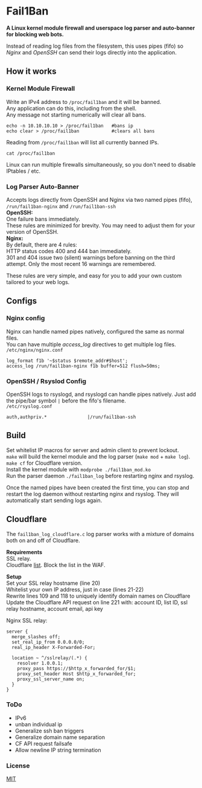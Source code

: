 # Fail1Ban
__A Linux kernel module firewall and userspace log parser and auto-banner for blocking web bots.__

Instead of reading log files from the filesystem, this uses pipes (fifo) so _Nginx_ and _OpenSSH_ can send their logs directly into the application.

## How it works
### Kernel Module Firewall
Write an IPv4 address to `/proc/fail1ban` and it will be banned.\
Any application can do this, including from the shell.\
Any message not starting numerically will clear all bans.
```
echo -n 10.10.10.10 > /proc/fail1ban   #bans ip
echo clear > /proc/fail1ban            #clears all bans
```
Reading from `/proc/fail1ban` will list all currently banned IPs.
```
cat /proc/fail1ban
```
Linux can run multiple firewalls simultaneously, so you don't need to disable IPtables / etc.

### Log Parser Auto-Banner
Accepts logs directly from OpenSSH and Nginx via two named pipes (fifo), `/run/fail1ban-nginx` and `/run/fail1ban-ssh`\
__OpenSSH:__\
One failure bans immediately.\
These rules are minimized for brevity. You may need to adjust them for your version of OpenSSH.\
__Nginx:__\
By default, there are 4 rules:\
HTTP status codes 400 and 444 ban immediately.\
301 and 404 issue two (silent) warnings before banning on the third attempt. Only the most recent 16 warnings are remembered.

These rules are very simple, and easy for you to add your own custom tailored to your web logs.

## Configs
### Nginx config
Nginx can handle named pipes natively, configured the same as normal files.\
You can have multiple _access_log_  directives to get multiple log files.\
`/etc/nginx/nginx.conf`
```
log_format f1b '~$status $remote_addr#$host';
access_log /run/fail1ban-nginx f1b buffer=512 flush=50ms;
```

### OpenSSH / Rsyslod Config
OpenSSH logs to rsyslogd, and rsyslogd can handle pipes natively. Just add the pipe/bar symbol `|` before the fifo's filename.\
`/etc/rsyslog.conf`
```
auth,authpriv.*               |/run/fail1ban-ssh
```

## Build
Set whitelist IP macros for server and admin client to prevent lockout.\
`make` will build the kernel module and the log parser (`make mod` + `make log`). `make cf` for Cloudflare version.\
Install the kernel module with `modprobe ./fail1ban_mod.ko`\
Run the parser daemon `./fail1ban_log` before restarting nginx and rsyslog.

Once the named pipes have been created the first time, you can stop and restart the log daemon without restarting nginx and rsyslog. They will automatically start sending logs again.

## Cloudflare
The `fail1ban_log_cloudflare.c` log parser works with a mixture of domains both on and off of Cloudflare.

__Requirements__\
SSL relay.\
Cloudflare [list](https://developers.cloudflare.com/waf/tools/lists/custom-lists/). Block the list in the WAF.

__Setup__\
Set your SSL relay hostname (line 20)\
Whitelist your own IP address, just in case (lines 21-22)\
Rewrite lines 109 and 118 to uniquely identify domain names on Cloudflare\
Update the Cloudflare API request on line 221 with: account ID, list ID, ssl relay hostname, account email, api key

Nginx SSL relay:
```
server {
  merge_slashes off;
  set_real_ip_from 0.0.0.0/0;
  real_ip_header X-Forwarded-For;

  location ~ ^/sslrelay/(.*) {
    resolver 1.0.0.1;
    proxy_pass https://$http_x_forwarded_for/$1;
    proxy_set_header Host $http_x_forwarded_for;
    proxy_ssl_server_name on;
  }
}
```

### ToDo
- IPv6
- unban individual ip
- Generalize ssh ban triggers
- Generalize domain name separation
- CF API request failsafe
- Allow newline IP string termination

### License
[MIT](LICENSE)
